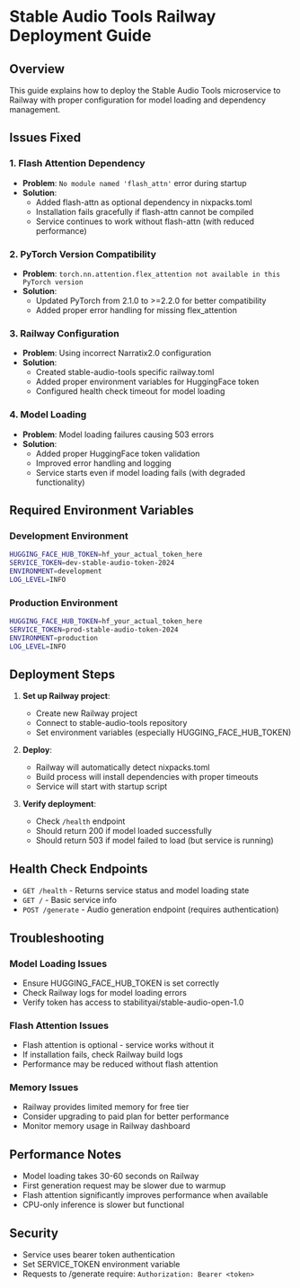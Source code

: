 # Stable Audio Tools Railway Deployment Guide

## Overview
This guide explains how to deploy the Stable Audio Tools microservice to Railway with proper configuration for model loading and dependency management.

## Issues Fixed

### 1. Flash Attention Dependency
- **Problem**: `No module named 'flash_attn'` error during startup
- **Solution**: 
  - Added flash-attn as optional dependency in nixpacks.toml
  - Installation fails gracefully if flash-attn cannot be compiled
  - Service continues to work without flash-attn (with reduced performance)

### 2. PyTorch Version Compatibility
- **Problem**: `torch.nn.attention.flex_attention not available in this PyTorch version`
- **Solution**: 
  - Updated PyTorch from 2.1.0 to >=2.2.0 for better compatibility
  - Added proper error handling for missing flex_attention

### 3. Railway Configuration
- **Problem**: Using incorrect Narratix2.0 configuration
- **Solution**: 
  - Created stable-audio-tools specific railway.toml
  - Added proper environment variables for HuggingFace token
  - Configured health check timeout for model loading

### 4. Model Loading
- **Problem**: Model loading failures causing 503 errors
- **Solution**: 
  - Added proper HuggingFace token validation
  - Improved error handling and logging
  - Service starts even if model loading fails (with degraded functionality)

## Required Environment Variables

### Development Environment
```bash
HUGGING_FACE_HUB_TOKEN=hf_your_actual_token_here
SERVICE_TOKEN=dev-stable-audio-token-2024
ENVIRONMENT=development
LOG_LEVEL=INFO
```

### Production Environment
```bash
HUGGING_FACE_HUB_TOKEN=hf_your_actual_token_here
SERVICE_TOKEN=prod-stable-audio-token-2024
ENVIRONMENT=production
LOG_LEVEL=INFO
```

## Deployment Steps

1. **Set up Railway project**:
   - Create new Railway project
   - Connect to stable-audio-tools repository
   - Set environment variables (especially HUGGING_FACE_HUB_TOKEN)

2. **Deploy**:
   - Railway will automatically detect nixpacks.toml
   - Build process will install dependencies with proper timeouts
   - Service will start with startup script

3. **Verify deployment**:
   - Check `/health` endpoint
   - Should return 200 if model loaded successfully
   - Should return 503 if model failed to load (but service is running)

## Health Check Endpoints

- `GET /health` - Returns service status and model loading state
- `GET /` - Basic service info
- `POST /generate` - Audio generation endpoint (requires authentication)

## Troubleshooting

### Model Loading Issues
- Ensure HUGGING_FACE_HUB_TOKEN is set correctly
- Check Railway logs for model loading errors
- Verify token has access to stabilityai/stable-audio-open-1.0

### Flash Attention Issues
- Flash attention is optional - service works without it
- If installation fails, check Railway build logs
- Performance may be reduced without flash attention

### Memory Issues
- Railway provides limited memory for free tier
- Consider upgrading to paid plan for better performance
- Monitor memory usage in Railway dashboard

## Performance Notes

- Model loading takes 30-60 seconds on Railway
- First generation request may be slower due to warmup
- Flash attention significantly improves performance when available
- CPU-only inference is slower but functional

## Security

- Service uses bearer token authentication
- Set SERVICE_TOKEN environment variable
- Requests to /generate require: `Authorization: Bearer <token>`
